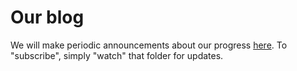 # Our blog

We will make periodic announcements about our progress [here](_posts). To "subscribe", simply "watch" that folder for updates.
